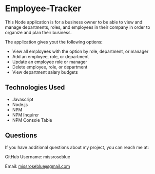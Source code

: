 # Employee-Tracker

This Node application is for a business owner to be able to view and manage departments, roles, and employees in their company in order to organize and plan their business.

The application gives yout the following options:

- View all employees with the option by role, department, or manager
- Add an employee, role, or department
- Update an employee role or manager
- Delete employee, role, or department
- View department salary budgets

## Technologies Used
* Javascript
* Node.js
* NPM
* NPM Inquirer
* NPM Console Table

## Questions

If you have additional questions about my project, you can reach me at:

GitHub Username: missroseblue

Email: missroseblue@gmail.com
